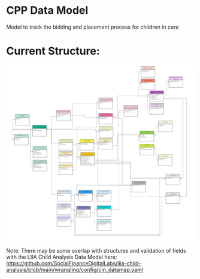 # CPP Data Model
Model to track the bidding and placement process for children in care 

# Current Structure:
![CPP Data Structure](docs/CPPDataStructureDiagram.jpg)

Note: There may be some overlap with structures and validation of fields with the LIIA Child Analysis Data Model here: https://github.com/SocialFinanceDigitalLabs/liia-child-analysis/blob/main/wrangling/config/cin_datamap.yaml
